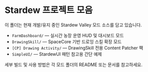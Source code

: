 # Stardew 프로젝트 모음

이 폴더는 현재 개발/유지 중인 Stardew Valley 모드 소스를 담고 있습니다.

- `FarmDashboard/` — 실시간 농장 운영 HUD 및 대시보드 모드
- `DrawingSkill/` — SpaceCore 기반 드로잉 스킬 확장 모드
- `[CP] Drawing Activity/` — DrawingSkill 전용 Content Patcher 팩
- `SimpleUI/` — StardewUI 패턴 참고용 간단 예제

세부 빌드 및 사용 방법은 각 모드 폴더의 README 또는 문서를 참고하세요.

